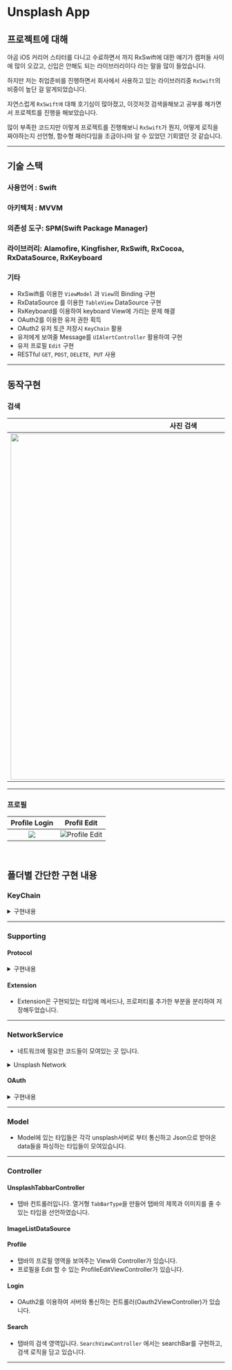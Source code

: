 # Unsplash App

## 프로젝트에 대해

야곰 iOS 커리어 스타터를 다니고 수료하면서 까지 RxSwift에 대한 얘기가 캠퍼들 사이에 많이 오갔고, 신입은 안해도 되는 라이브러리이다 라는 말을 많이 들었습니다.

하지만 저는 취업준비를 진행하면서 회사에서 사용하고 있는 라이브러리중 `RxSwift`의 비중이 높단 걸 알게되었습니다.

자연스럽게 `RxSwift에` 대해 호기심이 많아졌고, 이것저것 검색을해보고 공부를 해가면서 프로젝트를 진행을 해보았습니다.

많이 부족한 코드지만 이렇게 프로젝트를 진행해보니 `RxSwift`가 뭔지, 어떻게 로직을 짜야하는지 선언형, 함수형 패러다임을 조금이나마 알 수 있었던 기회였던 것 같습니다.


---
## 기술 스택
### 사용언어 : Swift
### 아키텍처 : MVVM
### 의존성 도구: SPM(Swift Package Manager)
### 라이브러리: Alamofire, Kingfisher, RxSwift, RxCocoa, RxDataSource, RxKeyboard
### 기타 
- RxSwift를 이용한 `ViewModel` 과 `View`의 Binding 구현
- RxDataSource 를 이용한 `TableView` DataSource 구현
- RxKeyboard를 이용하여 keyboard View에 가리는 문제 해결
- OAuth2를 이용한 유저 권한 획득
- OAuth2 유저 토큰 저장시 `KeyChain` 활용
- 유저에게 보여줄 Message를 `UIAlertController` 활용하여 구현
- 유저 프로필 `Edit` 구현
- RESTful `GET`, `POST`, `DELETE`,` PUT` 사용
---
## 동작구현

### 검색

| 사진 검색 | Like | OAth2를 이용한 로그인 |
|:----------------------------------------------------------:|:------------------------------------------------------------:|:----------------------------------------------------------:|
| <img src ="https://imgur.com/DjMyaeW.gif" width = 800> | <img src ="https://imgur.com/CFcScPD.gif" width = 800> | <img src ="https://imgur.com/3GS8eo3.gif" width = 800>|

---

### 프로필

| Profile Login| Profil Edit|
| :-: | :-----------------------------: |
| <img src ="https://imgur.com/8Pd37Pw.gif"> | ![Profile Edit](https://imgur.com/PirHlyu.gif) |

<br>

## 폴더별 간단한 구현 내용
### KeyChain

<details>
<summary>구현내용</summary>

- 키체인을 활용하여 값을 저장하거나, 꺼낼 수 있게 끔 구현하였습니다. 기본 Query는 `KeyChainQueryable` Protocol을 활용하여 의존성 주입을 받도록 구현하였습니다.
- Unit Test를 진행해 검증을 하였습니다.
</details>


---
### Supporting
#### Protocol 

<details>
<summary>구현내용</summary>

- `HierarchySetupable`은 코드로 UIKit을 작성할때 addSubView와 layout부분의 순서를 헷갈리지 말라고 정의해두었습니다. 
두개의 메서드(`setupViewHierarchy`, `setupLayout`)를 구현하고 `setupView()` 를 실행하기만 하면 순서를 생각하지 않고 코드로 편하게 작성할 수 있습니다.
- `KeyChainQueryable`은 KeyChain에 쓰일 `query`를 주입받기 위하여 선언해 놓은 프로토콜입니다.
- `TabBarImageInfo`은 tabBarController에 View들을 등록할때 이미지 이름을 저장해놓기 위해 선언한 프로토콜입니다.
</details>

#### Extension

- Extension은 구현되있는 타입에 메서드나, 프로퍼티를 추가한 부분을 분리하여 저장해두었습니다. 

---

### NetworkService
- 네트워크에 필요한 코드들이 모여있는 곳 입니다.
<details>
<summary>Unsplash Network</summary>

- `UnsplashAPIManager`는 unsplash 서버와 전반적인 통신을 구현한 타입입니다. 네트워크 부분의 핵심 로직이라고 볼 수 있습니다. 
`sessionManager`라는 프로퍼티를 만들고 `interceptor` 타입을 만든 뒤 `Session`을 만듭니다.
- `UnsplashParameter`는 Unsplash와 통신할때 HTTP Header들의 내용들을 작성해 둔 곳 입니다. 지금 다시 보니, 이 부분은 OAuth2에 더 어울리는 것 같습니다.
- `UnsplashInterceptor`은 Alamofire의 프로토콜 중 하나로 그중 adapt 메서드는 네트워크 통신 시작하기 전에 호출되는 메서드입니다. 
  이때 request의 header에 유저 token이 있으면 header에 token을 넣어주고, 아니면 clientID를 넣어주도록 하였습니다.
  clientID 와 Seceret Key는 보안상의 이유로 xcconfig를 따로 만들어 저장하였습니다.
- `UnsplashRouter`는 url들이 모여있는 곳 입니다. baseURL, path, parameter를 나눠 각각의 서버 통신 url을 case에 맞게끔 작성하여 헷갈리지 않도록 하였습니다.
</details>

#### OAuth

<details>
<summary>구현내용</summary>

- `TokenManager`는 OAuth2를 이용해 서버로 부터 토큰을 받았을때 KeyChain에 저장하고 꺼내는 용도로 만들었습니다.(전반적인 CRUD)
키의 저장과 삭제를 `BehaviorSubject` 의 스트림을 구성하여 구독자들에게 알려 줄 수 있도록 하였습니다. 
- `TokenQuery`는 KeyChain에 쓰일 `query`를 구현한 부분입니다. `KeyChainQueryable`를 채택하고 구현하여 기본적인 query를 작성하였습니다.
- `UnsplashAccessToken`은 서버로 부터 Token을 받았을때 Json 형식을 파싱할 타입입니다.
</details>

---

### Model
- Model에 있는 타입들은 각각 unsplash서버로 부터 통신하고 Json으로 받아온 data들을 파싱하는 타입들이 모여있습니다.

---

### Controller
#### UnsplashTabbarController
- 탭바 컨트롤러입니다. 열거형 `TabBarType`을 만들어 탭바의 제목과 이미지를 줄 수 있는 타입을 선언하였습니다.

#### ImageListDataSource
#### Profile
- 탭바의 프로필 영역을 보여주는 View와 Controller가 있습니다. 
- 프로필을 Edit 할 수 있는 ProfileEditViewController가 있습니다.

#### Login
- OAuth2를 이용하여 서버와 통신하는 컨트롤러(Oauth2ViewController)가 있습니다.

#### Search
- 탭바의 검색 영역입니다. `SearchViewController` 에서는 searchBar를 구현하고, 검색 로직을 담고 있습니다.

---
